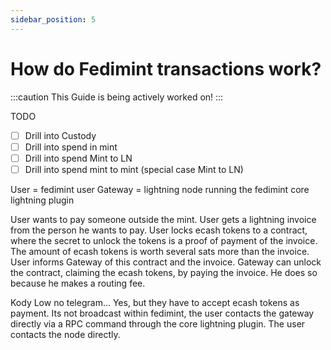 ```yaml
---
sidebar_position: 5
---
```


# How do Fedimint transactions work?

:::caution
This Guide is being actively worked on!
:::

TODO

- [ ] Drill into Custody
- [ ] Drill into spend in mint
- [ ] Drill into spend Mint to LN
- [ ] Drill into spend mint to mint (special case Mint to LN)

User = fedimint user
Gateway = lightning node running the fedimint core lightning plugin

User wants to pay someone outside the mint. 
User gets a lightning invoice from the person he wants to pay. 
User locks ecash tokens to a contract, where the secret to unlock the tokens is a proof of payment of the invoice. The amount of ecash tokens is worth several sats more than the invoice. 
User informs Gateway of this contract and the invoice.
Gateway can unlock the contract, claiming the ecash tokens, by paying the invoice. He does so because he makes a routing fee.

Kody Low no telegram... 
Yes, but they have to accept ecash tokens as payment. Its not broadcast within fedimint, the user contacts the gateway directly via a RPC command through the core lightning plugin. The user contacts the node directly.